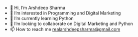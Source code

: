 - 👋 Hi, I’m Arshdeep Sharma
- 👀 I’m interested in Programming and Digital Marketing
- 🌱 I’m currently learning Python
- 💞️ I’m looking to collaborate on Digital Marketing and Python
- 📫 How to reach me realarshdeepsharma@gmail.com

<!---
arshdeepsharma1/arshdeepsharma1 is a ✨ special ✨ repository because its `README.md` (this file) appears on your GitHub profile.
You can click the Preview link to take a look at your changes.
--->
